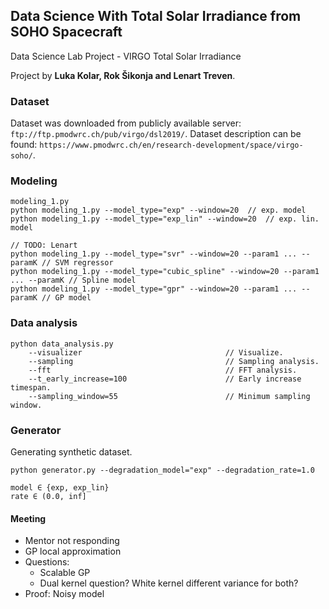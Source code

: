## Data Science With Total Solar Irradiance from SOHO Spacecraft

Data Science Lab Project - VIRGO Total Solar Irradiance

Project by **Luka Kolar, Rok Šikonja and Lenart Treven**.

### Dataset

Dataset was downloaded from publicly available server: ```ftp://ftp.pmodwrc.ch/pub/virgo/dsl2019/```.
Dataset description can be found: ```https://www.pmodwrc.ch/en/research-development/space/virgo-soho/```.

### Modeling

    modeling_1.py
    python modeling_1.py --model_type="exp" --window=20  // exp. model
    python modeling_1.py --model_type="exp_lin" --window=20  // exp. lin. model
    
    // TODO: Lenart
    python modeling_1.py --model_type="svr" --window=20 --param1 ... --paramK // SVM regressor
    python modeling_1.py --model_type="cubic_spline" --window=20 --param1 ... --paramK // Spline model
    python modeling_1.py --model_type="gpr" --window=20 --param1 ... --paramK // GP model


### Data analysis

    python data_analysis.py
        --visualizer                                // Visualize.
        --sampling                                  // Sampling analysis.
        --fft                                       // FFT analysis.
        --t_early_increase=100                      // Early increase timespan.
        --sampling_window=55                        // Minimum sampling window.


### Generator

Generating synthetic dataset.

    python generator.py --degradation_model="exp" --degradation_rate=1.0
    
    model ∈ {exp, exp_lin}
    rate ∈ (0.0, inf]
    
#### Meeting

* Mentor not responding
* GP local approximation
* Questions:
    * Scalable GP
    * Dual kernel question? White kernel different variance for both?
* Proof: Noisy model